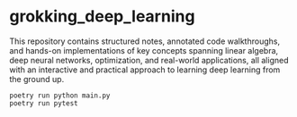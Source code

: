 # grokking_deep_learning
This repository contains structured notes, annotated code walkthroughs, and hands-on implementations of key concepts spanning linear algebra, deep neural networks, optimization, and real-world applications, all aligned with an interactive and practical approach to learning deep learning from the ground up.



```
poetry run python main.py
poetry run pytest
```